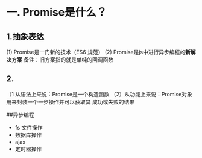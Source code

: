 # 一. Promise是什么？

 ## 1.抽象表达 
 (1) Promise是一门新的技术（ES6 规范）
 (2) Promise是js中进行异步编程的**新解决方案**
    备注：旧方案指的就是单纯的回调函数
 ## 2.
 （1 从语法上来说：Promise是一个构造函数
 （2）从功能上来说：Promise对象用来封装一个一步操作并可以获取其
 成功或失败的结果


##异步编程
* fs 文件操作
* 数据库操作
* ajax
* 定时器操作

